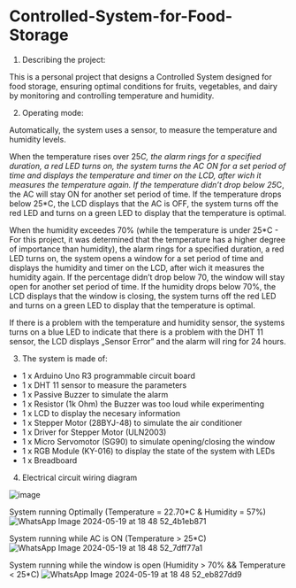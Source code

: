 # Controlled-System-for-Food-Storage

1.	Describing the project:

This is a personal project that designs a Controlled System designed for food storage, ensuring optimal conditions for fruits, vegetables, and dairy by monitoring and controlling temperature and humidity.

2.	Operating mode:

Automatically, the system uses a sensor, to measure the temperature and humidity levels. 

When the temperature rises over 25*C, the alarm rings for a specified duration, a red LED turns on, the system turns the AC ON for a set period of time and displays the temperature and timer on the LCD, after wich it measures the temperature again. If the temperature didn’t drop below 25*C, the AC will stay ON for another set period of time. If the temperature drops below 25*C, the LCD displays that the AC is OFF, the system turns off the red LED and turns on a green LED to display that the temperature is optimal.

When the humidity exceedes 70% (while the temperature is under 25*C -  For this project, it was determined that the temperature has a higher degree of importance than humidity), the alarm rings for a specified duration, a red LED turns on, the system opens a window for a set period of time and displays the humidity and timer on the LCD, after wich it measures the humidity again. If the percentage didn’t drop below 70, the window will stay open for another set period of time. If the humidity drops below 70%, the LCD displays that the window is closing, the system turns off the red LED and turns on a green LED to display that the temperature is optimal.

If there is a problem with the temperature and humidity sensor, the systems turns on a blue LED to indicate that there is a problem with the DHT 11 sensor, the LCD displays „Sensor Error” and the alarm will ring for 24 hours.

3.	The system is made of:

-	1 x Arduino Uno R3 programmable circuit board
-	1 x DHT 11 sensor to measure the parameters
-	1 x Passive Buzzer to simulate the alarm
-	1 x Resistor (1k Ohm) the Buzzer was too loud while experimenting
-	1 x LCD to display the necesary information
-	1 x Stepper Motor (28BYJ-48) to simulate the air conditioner
-	1 x Driver for Stepper Motor (ULN2003) 
-	1 x Micro Servomotor (SG90) to simulate opening/closing the window
-	1 x RGB Module (KY-016) to display the state of the system with LEDs
-	1 x Breadboard


4.	Electrical circuit wiring diagram
 
![image](https://github.com/Adrian-Tudorica/Controlled-System-for-Food-Storage/assets/164034888/c295d9e9-0de3-4d25-9b9a-9ef2d025b6b2)

System running Optimally (Temperature = 22.70*C & Humidity = 57%)
![WhatsApp Image 2024-05-19 at 18 48 52_4b1eb871](https://github.com/Adrian-Tudorica/Controlled-System-for-Food-Storage/assets/164034888/091f196a-7678-4ca2-ac7d-eba8c3a59e8f)

System running while AC is ON (Temperature > 25*C)
![WhatsApp Image 2024-05-19 at 18 48 52_7dff77a1](https://github.com/Adrian-Tudorica/Controlled-System-for-Food-Storage/assets/164034888/643a9ed7-930e-448f-a551-807540f07bb2)

System running while the window is open (Humidity > 70% && Temperature < 25*C)
![WhatsApp Image 2024-05-19 at 18 48 52_eb827dd9](https://github.com/Adrian-Tudorica/Controlled-System-for-Food-Storage/assets/164034888/064cfa21-4fbe-4683-83d3-882cc37ebc1b)
